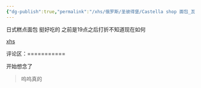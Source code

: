 ```yaml
---
{"dg-publish":true,"permalink":"/xhs/俄罗斯/圣彼得堡/Castella shop 面包_瓦西里岛/","tags":["rednote","圣彼得堡"],"updated":"2025-03-30T20:40:27.846+08:00"}
---
```


 

日式糕点面包 挺好吃的 之前是19点之后打折不知道现在如何

[xhs](https://www.xiaohongshu.com/explore/66f04f63000000002603c0eb?xsec_token=ABqW31iXGaeLgX03LCtKxC-rggAv9N-VFZcxVXxNWQoxM=&xsec_source=pc_user)

评论区：===========

开始想念了

> 呜呜真的